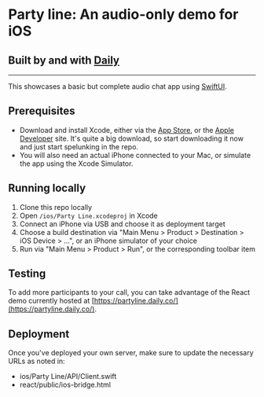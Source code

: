 # Party line: An audio-only demo for iOS

## Built by and with [Daily](https://docs.daily.co/reference)

---

This showcases a basic but complete audio chat app using [SwiftUI](https://developer.apple.com/xcode/swiftui/).

## Prerequisites

- Download and install Xcode, either via the [App Store](https://apps.apple.com/us/app/xcode/id497799835?mt=12), or the [Apple Developer](https://developer.apple.com/download/) site. It's quite a big download, so start downloading it now and just start spelunking in the repo.
- You will also need an actual iPhone connected to your Mac, or simulate the app using the Xcode Simulator.

## Running locally

1. Clone this repo locally
2. Open `/ios/Party Line.xcodeproj` in Xcode
3. Connect an iPhone via USB and choose it as deployment target
4. Choose a build destination via "Main Menu > Product > Destination > iOS Device > …", or an iPhone simulator of your choice
5. Run via "Main Menu > Product > Run", or the corresponding toolbar item

## Testing

To add more participants to your call, you can take advantage of the React demo currently hosted at [https://partyline.daily.co/](https://partyline.daily.co/).

## Deployment

Once you've deployed your own server, make sure to update the necessary URLs as noted in:

- ios/Party Line/API/Client.swift
- react/public/ios-bridge.html
